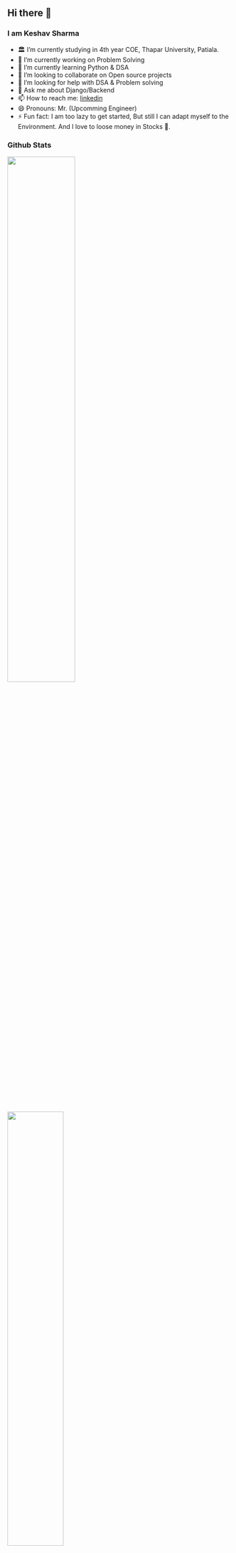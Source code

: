 ## Hi there 👋

<!--
**ksharma20/ksharma20** is a ✨ _special_ ✨ repository because its `README.md` (this file) appears on your GitHub profile.

Here are some ideas to get you started:
-->
 ### I am Keshav Sharma
- 🏛 I’m currently studying in 4th year COE, Thapar University, Patiala.
- 🔭 I’m currently working on Problem Solving
- 🌱 I’m currently learning Python & DSA
- 👯 I’m looking to collaborate on Open source projects
- 🤔 I’m looking for help with DSA & Problem solving
- 💬 Ask me about Django/Backend
- 📫 How to reach me: [linkedin](https://www.linkedin.com/in/ksharma20/)
- 😄 Pronouns: Mr. (Upcomming Engineer)
- ⚡ Fun fact: I am too lazy to get started, But still I can adapt myself to the Environment. And I love to loose money in Stocks 🙂.

### Github Stats

<a href="https://skyline.github.com/ksharma20/">
 <img width="55%" src="https://github-readme-stats.vercel.app/api?username=ksharma20&show_icons=true&theme=tokyonight" />
 <img width="50%" src="https://github-readme-streak-stats.herokuapp.com/?user=ksharma20&theme=tokyonight" />
</a>
<br/>
<a href="https://github.com/ksharma20/">
  <img width="45%" align="center" src="https://github-readme-stats.vercel.app/api/top-langs/?username=ksharma20&hide=javascript,dart,swift&title_color=ffffff&text_color=c9cacc&icon_color=2bbc8a&bg_color=1d1f21" />
</a>
<br/>
<a href="https://app.daily.dev/ksharma20"><img src="https://api.daily.dev/devcards/84a00816469148ad91a1ff24a3664da5.png?r=wjg" width="40%" alt="keshav Sharma's Dev Card"/></a>
